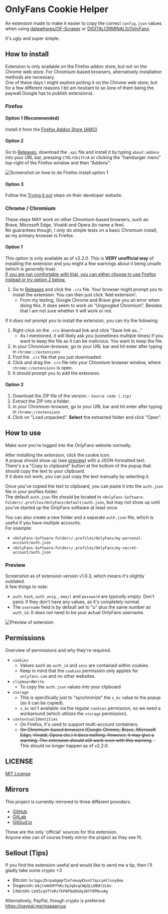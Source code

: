 # OnlyFans Cookie Helper

An extension made to make it easier to copy the correct `config.json` values when using [datawhores/OF-Scraper](https://github.com/datawhores/OF-Scraper) or [DIGITALCRIMINALS/OnlyFans](https://github.com/DIGITALCRIMINALS/OnlyFans).

It's ugly and super simple.

## How to install

Extension is only available on the Firefox addon store, but not on the Chrome web store. For Chromium-based browsers, alternatively installation methods are necessary.  
One of these days I might explore putting it on the Chrome web store, but for a few different reasons I bit am hesitant to so (one of them being the paywall Google has to publish extensions).  

### Firefox

#### Option 1 (Recommended)

Install it from the [Firefox Addon Store (AMO)](https://addons.mozilla.org/en-US/firefox/addon/onlyfans/)

#### Option 2

Go to [Releases](https://github.com/M-rcus/OnlyFans-Cookie-Helper/releases), download the `.xpi` file and install it by typing `about:addons` into your URL bar, pressing `CTRL+Shift+A` or clicking the "hamburger menu" top-right of the Firefox window and then "Addons".

![Screenshot on how to do Firefox install option 1](https://i.marcus.pw/ss/2021-04-10_vOzkx1.png)

#### Option 3

Follow the [Trying it out](https://developer.mozilla.org/en-US/docs/Mozilla/Add-ons/WebExtensions/Your_first_WebExtension#Trying_it_out) steps on their developer website.

### Chrome / Chromium

These steps MAY work on other Chromium-based browsers, such as: Brave, Microsoft Edge, Vivaldi and Opera (to name a few).  
No guarantees though, I only do simple tests on a basic Chromium install, as my primary browser is Firefox.

#### Option 1

This option is only available as of v2.2.0. This is **VERY unofficial way** of installing the extension and you might a few warnings about it being unsafe (which is _generally_ true).  
<ins>If you are not comfortable with that, you can either choose to use Firefox instead or try option 2 below.</ins>

1. Go to [Releases](https://github.com/M-rcus/OnlyFans-Cookie-Helper/releases) and click the `.crx` file. Your browser might prompt you to install the extension. You can then just click 'Add extension'.
    - From my testing, Google Chrome and Brave give you an error when doing this. It does seem to work on "Ungoogled Chromium". Besides that I am not sure whether it will work or not.

If it _does not_ prompt you to install the extension, you can try the following:

1. Right-click on the `.crx` download link and click "Save link as..."
    - As I mentioned, it will likely ask you (sometimes multiple times) if you want to keep the file as it can be malicious. You want to keep the file.
2. In your Chromium-browser, go to your URL bar and hit enter after typing in `chrome://extensions`
3. Find the `.crx` file that you just downloaded.
4. Click and drag the `.crx` file into your Chromium browser window, where `chrome://extensions` is open.
5. It should prompt you to add the extension.

#### Option 2

1. Download the ZIP file of the version - `Source code (.zip)`
2. Extract the ZIP into a folder.
3. In your Chromium-browser, go to your URL bar and hit enter after typing in `chrome://extensions`
4. Click on "Load unpacked". **Select** the extracted folder and click "Open".

## How to use

Make sure you're logged into the OnlyFans website normally.

After installing the extension, click the cookie icon.  
A popup should show up (see [preview](#preview)) with a JSON-formatted text.  
There's a a "Copy to clipboard" button at the bottom of the popup that should copy the text to your clipboard.  
If it does not work, you can just copy the text manually by selecting it.

Once you've copied the text to clipboard, you can paste it into the `auth.json` file in your profiles folder.  
The default `auth.json` file should be located in `<OnlyFans-Software-Folder>/.profiles/OnlyFans/default/auth.json`, but may not show up until you've started up the OnlyFans software at least once.

You can also create a new folder and a separate `auth.json` file, which is useful if you have multiple accounts.  
For example:
- `<OnlyFans-Software-Folder>/.profiles/OnlyFans/my-personal-account/auth.json`
- `<OnlyFans-Software-Folder>/.profiles/OnlyFans/my-secret-account/auth.json`

### Preview

Screenshot as of extension version v1.0.3, which means it's slightly outdated.  
A few things to note:
- `auth_hash`, `auth_uniq_`, `email` and `password` are _typically empty_. Don't panic if they don't have any values, as it's completely normal.
- The `username` field is by default set to "u" plus the same number as `auth_id`. It _does not_ need to be your actual OnlyFans username.

![Preview of extension](https://i.marcus.pw/ss/2021-05-20_5hI4rK.png)

## Permissions

Overview of permissions and why they're required.

- `cookies`
    - Values such as `auth_id` and `sess` are contained within cookies.
    - Keep in mind that the `cookies` permission only applies for `onlyfans.com` and no other websites.
- `clipboardWrite`
    - To copy the `auth.json` values into your clipboard
- `storage`
    - This is specifically just to "synchronize" the `x_bc` value to the popup (so it can be copied).
    - `x_bc` isn't available via the regular `cookies` permission, so we need a workaround (which utilizes the `storage` permission).
- `contextualIdentities`
    - On Firefox, it's used to support multi-account containers.
    - ~~On Chromium-based browsers (Google Chrome, Brave, Microsoft Edge, Vivaldi, Opera etc.) it does nothing. However, it may give a warning. The extension should still work even with this warning.~~ - This should no longer happen as of v2.2.0.

## LICENSE

[MIT License](./LICENSE.md)

## Mirrors

This project is currently mirrored to three different providers:

- [GitHub](https://github.com/M-rcus/OnlyFans-Cookie-Helper)
- [GitLab](https://gitlab.com/Maarcus/OnlyFans-Cookie-Helper)
- [GitGud.io](https://gitgud.io/Maarcus/OnlyFans-Cookie-Helper)

Those are the only 'official' sources for this extension.  
Anyone else can of course freely mirror the project as they see fit.

## Sellout (Tips)

If you find the extension useful and would like to send me a tip, then I'll gladly take some crypto <3

- Bitcoin: `bc1qps35rpadgmpf2a7vmuq45xnt7qscymtlnny6mx`
- Dogecoin: `DAjtoHdXFFhRc3qJq8sqCWpQLLDB8t3L6n`
- Litecoin: `LbX5iqVfYoRz7kPAPQoEKdqiN7Y9PRxsAg`

Alternatively, PayPal, though crypto is preferred: https://paypal.me/maaaarcus